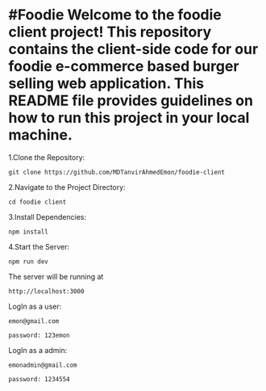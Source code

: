 #Foodie
Welcome to the foodie client project! This repository contains the client-side code for our foodie e-commerce based burger selling web application. This README file provides guidelines on how to run this project in your local machine.
=================================================
1.Clone the Repository:
```
git clone https://github.com/MDTanvirAhmedEmon/foodie-client
```

2.Navigate to the Project Directory:
```
cd foodie client
```

3.Install Dependencies:
```
npm install
```

4.Start the Server:
```
npm run dev
```

The server will be running at 
```
http://localhost:3000
```


LogIn as a user:

```
emon@gmail.com

password: 123emon

```

LogIn as a admin:

```
emonadmin@gmail.com

password: 1234554

```